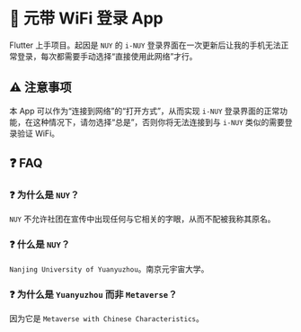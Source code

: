 # 📱 元带 WiFi 登录 App

Flutter 上手项目。起因是 `NUY` 的 `i-NUY` 登录界面在一次更新后让我的手机无法正常登录，每次都需要手动选择“直接使用此网络”才行。

## ⚠ 注意事项

本 App 可以作为“连接到网络”的“打开方式”，从而实现 `i-NUY` 登录界面的正常功能，在这种情况下，请勿选择“总是”，否则你将无法连接到与 `i-NUY` 类似的需要登录验证 WiFi。

## ❓ FAQ

### ❓ 为什么是 `NUY`？

`NUY` 不允许社团在宣传中出现任何与它相关的字眼，从而不配被我称其原名。

### ❓ 什么是 `NUY`？

`Nanjing University of Yuanyuzhou`。南京元宇宙大学。

### ❓ 为什么是 `Yuanyuzhou` 而非 `Metaverse`？

因为它是 `Metaverse with Chinese Characteristics`。

